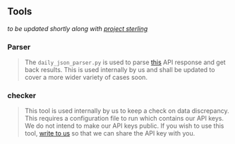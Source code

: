 ## Tools

_to be updated shortly along with [project sterling](https://github.com/kalyaniuniversity/sterling)_

### Parser

> The `daily_json_parser.py` is used to parse [this](https://api.covid19india.org/states_daily.json) API response and get back results. This is used internally by us and shall be updated to cover a more wider variety of cases soon.

### checker

> This tool is used internally by us to keep a check on data discrepancy. This requires a configuration file to run which contains our API keys. We do not intend to make our API keys public. If you wish to use this tool, [write to us](mailto:debabratacse2020@klyuniv.ac.in) so that we can share the API key with you.